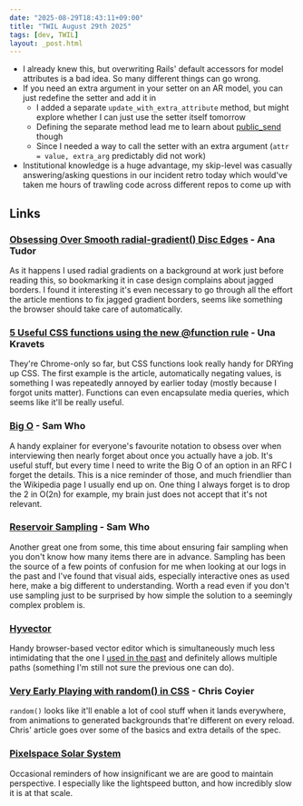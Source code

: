 ```yaml
---
date: "2025-08-29T18:43:11+09:00"
title: "TWIL August 29th 2025"
tags: [dev, TWIL]
layout: _post.html
---
```


- I already knew this, but overwriting Rails' default accessors for model attributes is a bad idea. So many different things can go wrong.
- If you need an extra argument in your setter on an AR model, you can just redefine the setter and add it in
  - I added a separate `update_with_extra_attribute` method, but might explore whether I can just use the setter itself tomorrow
  - Defining the separate method lead me to learn about [public_send](https://docs.ruby-lang.org/en/master/Object.html#method-i-public_send) though
  - Since I needed a way to call the setter with an extra argument (`attr = value, extra_arg` predictably did not work)
- Institutional knowledge is a huge advantage, my skip-level was casually answering/asking questions in our incident retro today which would've taken me hours of trawling code across different repos to come up with

## Links

### [Obsessing Over Smooth radial-gradient() Disc Edges](https://frontendmasters.com/blog/obsessing-over-smooth-radial-gradient-disc-edges/) - Ana Tudor

As it happens I used radial gradients on a background at work just before reading this, so bookmarking it in case design complains about jagged borders. I found it interesting it's even necessary to go through all the effort the article mentions to fix jagged gradient borders, seems like something the browser should take care of automatically.

### [5 Useful CSS functions using the new @function rule](https://una.im/5-css-functions/) - Una Kravets

They're Chrome-only so far, but CSS functions look really handy for DRYing up CSS. The first example is the article, automatically negating values, is something I was repeatedly annoyed by earlier today (mostly because I forgot units matter). Functions can even encapsulate media queries, which seems like it'll be really useful.

### [Big O](https://samwho.dev/big-o/) - Sam Who

A handy explainer for everyone's favourite notation to obsess over when interviewing then nearly forget about once you actually have a job. It's useful stuff, but every time I need to write the Big O of an option in an RFC I forget the details. This is a nice reminder of those, and much friendlier than the Wikipedia page I usually end up on. One thing I always forget is to drop the 2 in O(2n) for example, my brain just does not accept that it's not relevant.

### [Reservoir Sampling](https://samwho.dev/reservoir-sampling/) - Sam Who

Another great one from some, this time about ensuring fair sampling when you don't know how many items there are in advance. Sampling has been the source of a few points of confusion for me when looking at our logs in the past and I've found that visual aids, especially interactive ones as used here, make a big different to understanding. Worth a read even if you don't use sampling just to be surprised by how simple the solution to a seemingly complex problem is.

### [Hyvector](https://www.hyvector.com/)

Handy browser-based vector editor which is simultaneously much less intimidating that the one I [used in the past](https://yqnn.github.io/svg-path-editor/) and definitely allows multiple paths (something I'm still not sure the previous one can do).

### [Very Early Playing with random() in CSS](https://frontendmasters.com/blog/very-early-playing-with-random-in-css/) - Chris Coyier

`random()` looks like it'll enable a lot of cool stuff when it lands everywhere, from animations to generated backgrounds that're different on every reload. Chris' article goes over some of the basics and extra details of the spec.

### [Pixelspace Solar System](https://joshworth.com/dev/pixelspace/pixelspace_solarsystem.html)

Occasional reminders of how insignificant we are are good to maintain perspective. I especially like the lightspeed button, and how incredibly slow it is at that scale.
